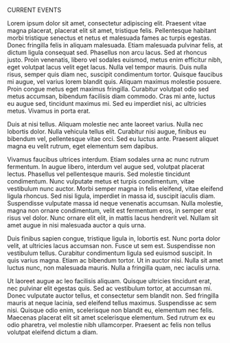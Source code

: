 CURRENT EVENTS

Lorem ipsum dolor sit amet, consectetur adipiscing elit. Praesent vitae magna placerat, placerat elit sit amet, tristique felis. Pellentesque habitant morbi tristique senectus et netus et malesuada fames ac turpis egestas. Donec fringilla felis in aliquam malesuada. Etiam malesuada pulvinar felis, at dictum ligula consequat sed. Phasellus non arcu lacus. Sed at rhoncus justo. Proin venenatis, libero vel sodales euismod, metus enim efficitur nibh, eget volutpat lacus velit eget lacus. Nulla vel tempor mauris. Duis nulla risus, semper quis diam nec, suscipit condimentum tortor. Quisque faucibus mi augue, vel varius lorem blandit quis. Aliquam maximus molestie posuere. Proin congue metus eget maximus fringilla. Curabitur volutpat odio sed metus accumsan, bibendum facilisis diam commodo. Cras mi ante, luctus eu augue sed, tincidunt maximus mi. Sed eu imperdiet nisi, ac ultricies metus. Vivamus in porta erat.

Duis at nisi tellus. Aliquam molestie nec ante laoreet varius. Nulla nec lobortis dolor. Nulla vehicula tellus elit. Curabitur nisi augue, finibus eu bibendum vel, pellentesque vitae orci. Sed eu luctus ante. Praesent aliquet magna eu velit rutrum, eget elementum sem dapibus.

Vivamus faucibus ultrices interdum. Etiam sodales urna ac nunc rutrum fermentum. In augue libero, interdum vel augue sed, volutpat placerat lectus. Phasellus vel pellentesque mauris. Sed molestie tincidunt condimentum. Nunc vulputate metus et turpis condimentum, vitae vestibulum nunc auctor. Morbi semper magna in felis eleifend, vitae eleifend ligula rhoncus. Sed nisi ligula, imperdiet in massa id, suscipit iaculis diam. Suspendisse vulputate massa id neque venenatis accumsan. Nulla molestie, magna non ornare condimentum, velit est fermentum eros, in semper erat risus vel dolor. Nunc ornare elit elit, in mattis lacus hendrerit vel. Nullam sit amet augue in nisi malesuada auctor a quis urna.

Duis finibus sapien congue, tristique ligula in, lobortis est. Nunc porta dolor velit, at ultricies lacus accumsan non. Fusce ut sem est. Suspendisse non vestibulum tellus. Curabitur condimentum ligula sed euismod suscipit. In quis varius magna. Etiam ac bibendum tortor. Ut in auctor nisi. Nulla sit amet luctus nunc, non malesuada mauris. Nulla a fringilla quam, nec iaculis urna.

Ut laoreet augue ac leo facilisis aliquam. Quisque ultricies tincidunt erat, nec pulvinar elit egestas quis. Sed ac vestibulum tortor, at accumsan mi. Donec vulputate auctor tellus, et consectetur sem blandit non. Sed fringilla mauris at neque lacinia, sed eleifend tellus maximus. Suspendisse ac sem nisi. Quisque odio enim, scelerisque non blandit eu, elementum nec felis. Maecenas placerat elit sit amet scelerisque elementum. Sed rutrum ex eu odio pharetra, vel molestie nibh ullamcorper. Praesent ac felis non tellus volutpat eleifend dictum a diam.
